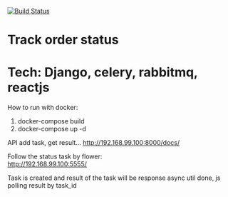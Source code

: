 [![Build Status](https://travis-ci.com/ccbndh/trackit.svg?token=A6u9nWoL1AULJQHGeii4&branch=master)](https://travis-ci.com/ccbndh/trackit)   



# Track order status
# Tech: Django, celery, rabbitmq, reactjs

How to run with docker:
1. docker-compose build
2. docker-compose up -d   

API add task, get result...
http://192.168.99.100:8000/docs/

Follow the status task by flower:   
http://192.168.99.100:5555/   




Task is created and result of the task will be response async util done, js polling result by task_id


